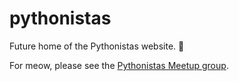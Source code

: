 # pythonistas

Future home of the Pythonistas website. 👷

For meow, please see the [Pythonistas Meetup group](https://www.meetup.com/pythonistas).
